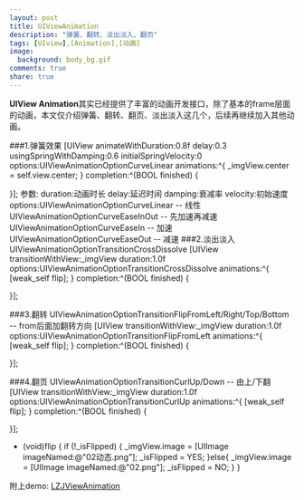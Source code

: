 ```yaml
---
layout: post
title: UIViewAnimation
description: "弹簧、翻转、淡出淡入、翻页"
tags: [UIview],[Animation],[动画]
image:
  background: body_bg.gif
comments: true
share: true
---
```


<strong>UIView Animation</strong>其实已经提供了丰富的动画开发接口，除了基本的frame层面的动画，本文仅介绍弹簧、翻转、翻页、淡出淡入这几个，后续再继续加入其他动画。
 

###1.弹簧效果
[UIView animateWithDuration:0.8f delay:0.3 usingSpringWithDamping:0.6 initialSpringVelocity:0 options:UIViewAnimationOptionCurveLinear animations:^{
_imgView.center = self.view.center;
} completion:^(BOOL finished) {

}];
参数:
duration:动画时长
delay:延迟时间
damping:衰减率
velocity:初始速度
options:UIViewAnimationOptionCurveLinear       --  线性
        UIViewAnimationOptionCurveEaseInOut    --  先加速再减速        
        UIViewAnimationOptionCurveEaseIn       --  加速       
        UIViewAnimationOptionCurveEaseOut      --  减速
###2.淡出淡入
UIViewAnimationOptionTransitionCrossDissolve
[UIView transitionWithView:_imgView duration:1.0f options:UIViewAnimationOptionTransitionCrossDissolve animations:^{
    [weak_self flip];
} completion:^(BOOL finished) {

}];

###3.翻转
UIViewAnimationOptionTransitionFlipFromLeft/Right/Top/Bottom
-- from后面加翻转方向
[UIView transitionWithView:_imgView duration:1.0f options:UIViewAnimationOptionTransitionFlipFromLeft animations:^{
    [weak_self flip];
} completion:^(BOOL finished) {

}];

###4.翻页
UIViewAnimationOptionTransitionCurlUp/Down
-- 由上/下翻
[UIView transitionWithView:_imgView duration:1.0f options:UIViewAnimationOptionTransitionCurlUp animations:^{
    [weak_self flip];
} completion:^(BOOL finished) {

}];

- (void)flip
{
if (!_isFlipped) {
_imgView.image = [UIImage imageNamed:@"02动态.png"];
_isFlipped = YES;
}else{
_imgView.image = [UIImage imageNamed:@"02.png"];
_isFlipped = NO;
}
}

附上demo: <a href="https://github.com/jigeDevin/LZJViewAnimation" target="_blank" rel="nofollow">LZJViewAnimation</a>

